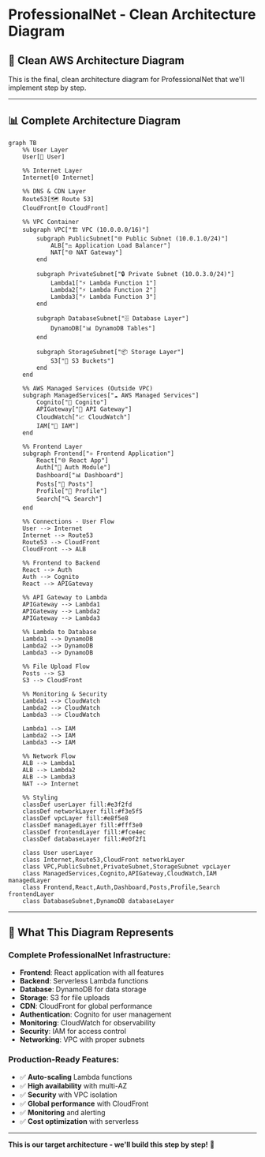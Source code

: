 # ProfessionalNet - Clean Architecture Diagram

## 🎨 **Clean AWS Architecture Diagram**

This is the final, clean architecture diagram for ProfessionalNet that we'll implement step by step.

---

## 📊 **Complete Architecture Diagram**

```mermaid
graph TB
    %% User Layer
    User[👤 User]
    
    %% Internet Layer
    Internet[🌐 Internet]
    
    %% DNS & CDN Layer
    Route53[🗺️ Route 53]
    CloudFront[🌐 CloudFront]
    
    %% VPC Container
    subgraph VPC["🏗️ VPC (10.0.0.0/16)"]
        subgraph PublicSubnet["🌐 Public Subnet (10.0.1.0/24)"]
            ALB["⚖️ Application Load Balancer"]
            NAT["🌐 NAT Gateway"]
        end
        
        subgraph PrivateSubnet["🔒 Private Subnet (10.0.3.0/24)"]
            Lambda1["⚡ Lambda Function 1"]
            Lambda2["⚡ Lambda Function 2"]
            Lambda3["⚡ Lambda Function 3"]
        end
        
        subgraph DatabaseSubnet["🗄️ Database Layer"]
            DynamoDB["📊 DynamoDB Tables"]
        end
        
        subgraph StorageSubnet["📦 Storage Layer"]
            S3["💾 S3 Buckets"]
        end
    end
    
    %% AWS Managed Services (Outside VPC)
    subgraph ManagedServices["☁️ AWS Managed Services"]
        Cognito["👥 Cognito"]
        APIGateway["🚪 API Gateway"]
        CloudWatch["📈 CloudWatch"]
        IAM["🔐 IAM"]
    end
    
    %% Frontend Layer
    subgraph Frontend["⚛️ Frontend Application"]
        React["🌐 React App"]
        Auth["🔐 Auth Module"]
        Dashboard["📊 Dashboard"]
        Posts["📝 Posts"]
        Profile["👤 Profile"]
        Search["🔍 Search"]
    end
    
    %% Connections - User Flow
    User --> Internet
    Internet --> Route53
    Route53 --> CloudFront
    CloudFront --> ALB
    
    %% Frontend to Backend
    React --> Auth
    Auth --> Cognito
    React --> APIGateway
    
    %% API Gateway to Lambda
    APIGateway --> Lambda1
    APIGateway --> Lambda2
    APIGateway --> Lambda3
    
    %% Lambda to Database
    Lambda1 --> DynamoDB
    Lambda2 --> DynamoDB
    Lambda3 --> DynamoDB
    
    %% File Upload Flow
    Posts --> S3
    S3 --> CloudFront
    
    %% Monitoring & Security
    Lambda1 --> CloudWatch
    Lambda2 --> CloudWatch
    Lambda3 --> CloudWatch
    
    Lambda1 --> IAM
    Lambda2 --> IAM
    Lambda3 --> IAM
    
    %% Network Flow
    ALB --> Lambda1
    ALB --> Lambda2
    ALB --> Lambda3
    NAT --> Internet
    
    %% Styling
    classDef userLayer fill:#e3f2fd
    classDef networkLayer fill:#f3e5f5
    classDef vpcLayer fill:#e8f5e8
    classDef managedLayer fill:#fff3e0
    classDef frontendLayer fill:#fce4ec
    classDef databaseLayer fill:#e0f2f1
    
    class User userLayer
    class Internet,Route53,CloudFront networkLayer
    class VPC,PublicSubnet,PrivateSubnet,StorageSubnet vpcLayer
    class ManagedServices,Cognito,APIGateway,CloudWatch,IAM managedLayer
    class Frontend,React,Auth,Dashboard,Posts,Profile,Search frontendLayer
    class DatabaseSubnet,DynamoDB databaseLayer
```

---

## 🎯 **What This Diagram Represents**

### **Complete ProfessionalNet Infrastructure:**
- **Frontend**: React application with all features
- **Backend**: Serverless Lambda functions
- **Database**: DynamoDB for data storage
- **Storage**: S3 for file uploads
- **CDN**: CloudFront for global performance
- **Authentication**: Cognito for user management
- **Monitoring**: CloudWatch for observability
- **Security**: IAM for access control
- **Networking**: VPC with proper subnets

### **Production-Ready Features:**
- ✅ **Auto-scaling** Lambda functions
- ✅ **High availability** with multi-AZ
- ✅ **Security** with VPC isolation
- ✅ **Global performance** with CloudFront
- ✅ **Monitoring** and alerting
- ✅ **Cost optimization** with serverless

---

**This is our target architecture - we'll build this step by step!** 🚀 